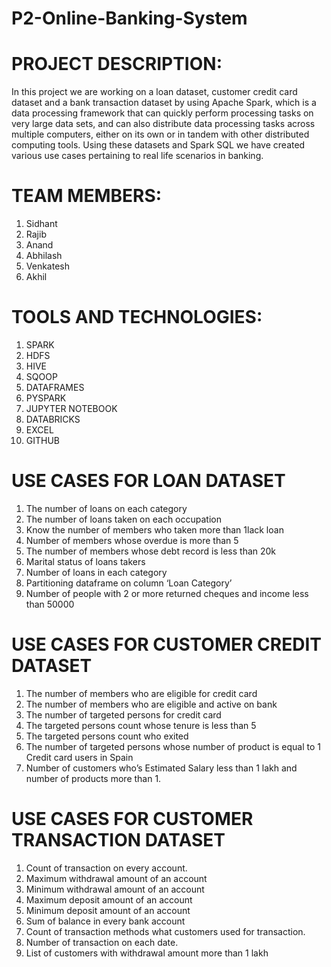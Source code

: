 # P2-Online-Banking-System

# PROJECT DESCRIPTION:

In this project we are working on a loan dataset, customer credit card dataset and a bank transaction dataset by using Apache Spark, which is a data processing framework that can quickly perform processing tasks on very large data sets, and can also distribute data processing tasks across multiple computers, either on its own or in tandem with other distributed computing tools. Using these datasets and Spark SQL we have created various use cases pertaining to real life scenarios in banking.

# TEAM MEMBERS:

1. Sidhant
2. Rajib
3. Anand
4. Abhilash
5. Venkatesh
6. Akhil

# TOOLS AND TECHNOLOGIES:

1. SPARK
2. HDFS
3. HIVE
4. SQOOP
5. DATAFRAMES
6. PYSPARK
7. JUPYTER NOTEBOOK
8. DATABRICKS
9. EXCEL
9. GITHUB

# USE CASES FOR LOAN DATASET

1. The number of loans on each category
2. The number of loans taken on each occupation
3. Know the number of members who taken more than 1lack loan
4. Number of members whose overdue is more than 5
5. The number of members whose debt record is less than 20k
6. Marital status of loans takers
7. Number of loans in each category
8. Partitioning dataframe on column ‘Loan Category’
9. Number of people with 2 or more returned cheques and income less than 50000

# USE CASES FOR CUSTOMER CREDIT DATASET

1. The number of members who are eligible for credit card
2. The number of members who are  eligible and active on bank
3. The number of targeted persons for credit card
4. The targeted persons count whose tenure is less than 5
5. The targeted persons count who exited
6. The number of targeted persons whose number of product is equal to 1 Credit card users in Spain
7. Number of customers who’s Estimated Salary less than 1 lakh and number of products more than 1.

# USE CASES FOR CUSTOMER TRANSACTION DATASET

1. Count of transaction on every account.
2. Maximum withdrawal amount of an account
3. Minimum withdrawal amount of an account
4. Maximum deposit amount of an account
5. Minimum deposit amount of an account
6. Sum of balance in every bank account
7. Count of transaction methods what customers used for transaction.
8. Number of transaction on each date.
9. List of customers with withdrawal amount more than 1 lakh
